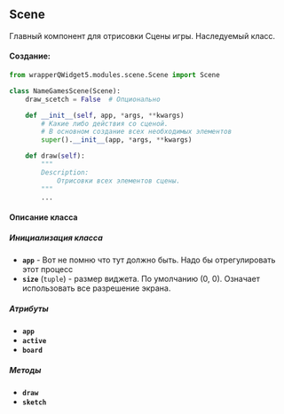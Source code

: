 ## Scene
Главный компонент для отрисовки Сцены игры. Наследуемый класс. 

#### Создание: 
```python
from wrapperQWidget5.modules.scene.Scene import Scene

class NameGamesScene(Scene):
	draw_scetch = False  # Опционально

	def __init__(self, app, *args, **kwargs)
		# Какие либо действия со сценой. 
		# В основном создание всех необходимых элементов
		super().__init__(app, *args, **kwargs)

	def draw(self):
		"""
		Description:
			Отрисовки всех элементов сцены.
		"""
		...
```

#### Описание класса
##### Инициализация класса
- **`app`** - Вот не помню что тут должно быть. Надо бы отрегулировать этот процесс
- **`size`** (`tuple`) - размер виджета. По умолчанию (0, 0). Означает использовать все разрешение экрана.

##### Атрибуты
- **`app`**
- **`active`**
- **`board`**

##### Методы
- **`draw`**
- **`sketch`**